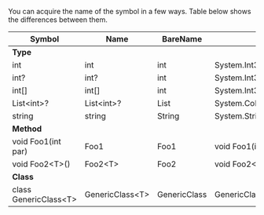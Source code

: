 
You can acquire the name of the symbol in a few ways. Table below shows the differences between them.



Symbol     | Name       | BareName | FullName
-----------|------------|----------|---------
**Type**   |            |          |
int        | int        | int      | System.Int32
int?       | int?       | int      | System.Int32?
int[]      | int[]      | int      | System.Int32[]
List\<int\>? | List\<int\>? | List     | System.Collections.Generic.List<System.Int32>
string     | string     | String   | System.String
**Method** |            |          |
void Foo1(int par)      | Foo1          | Foo1     | void Foo1(int par)
void Foo2\<T\>()        | Foo2\<T\>     | Foo2     | void Foo2\<T\>()
**Class**  |            |               | 
class GenericClass\<T\> | GenericClass\<T\> | GenericClass |  GenericClass\<T\>